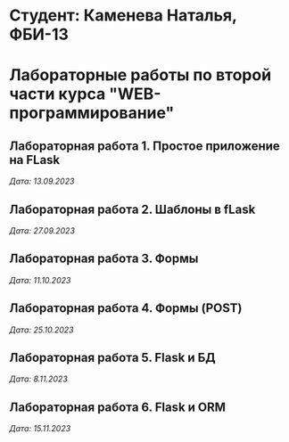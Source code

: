 # Студент: Каменева Наталья, ФБИ-13

# Лабораторные работы по второй части курса "WEB-программирование"

## Лабораторная работа 1. Простое приложение на FLask

*Дата: 13.09.2023*

## Лабораторная работа 2. Шаблоны в fLask

*Дата: 27.09.2023*

## Лабораторная работа 3. Формы

*Дата: 11.10.2023*

## Лабораторная работа 4. Формы (POST)

*Дата: 25.10.2023*

## Лабораторная работа 5. Flask и БД

*Дата: 8.11.2023*

## Лабораторная работа 6. Flask и ORM

*Дата: 15.11.2023*